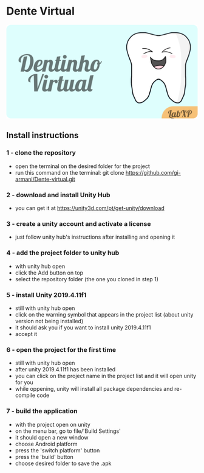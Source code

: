 # Dente Virtual

![Dente Virtual Logo](Assets/Sprites/Banner.png)

## Install instructions

### 1 - clone the repository
  - open the terminal on the desired folder for the project
  - run this command on the terminal: git clone https://github.com/gi-armani/Dente-virtual.git

### 2 - download and install Unity Hub
  - you can get it at https://unity3d.com/pt/get-unity/download

### 3 - create a unity account and activate a license
  - just follow unity hub's instructions after installing and opening it

### 4 - add the project folder to unity hub
  - with unity hub open
  - click the Add button on top
  - select the repository folder (the one you cloned in step 1)

### 5 - install Unity 2019.4.11f1
  - still with unity hub open
  - click on the warning symbol that appears in the project list (about unity version not being installed)
  - it should ask you if you want to install unity 2019.4.11f1
  - accept it

### 6 - open the project for the first time
  - still with unity hub open
  - after unity 2019.4.11f1 has been installed
  - you can click on the project name in the project list and it will open unity for you
  - while oppening, unity will install all package dependencies and re-compile code

### 7 - build the application
  - with the project open on unity
  - on the menu bar, go to file/'Build Settings'
  - it should open a new window
  - choose Android platform
  - press the 'switch platform' button
  - press the 'build' button
  - choose desired folder to save the .apk
